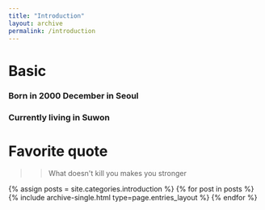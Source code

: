 ```yaml
---
title: "Introduction"
layout: archive
permalink: /introduction
---
```


# Basic 
### Born in **2000 December** in **Seoul**
### Currently living in **Suwon**

# Favorite quote
>> What doesn't kill you makes you stronger

{% assign posts = site.categories.introduction %}
{% for post in posts %} {% include archive-single.html type=page.entries_layout %} {% endfor %}
